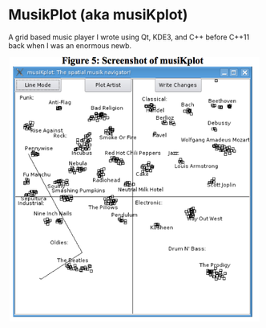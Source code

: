 # MusikPlot (aka musiKplot)
A grid based music player I wrote using Qt, KDE3, and C++ before C++11 back when I was an enormous newb.


<p align="center">
  <img alt="MusikPlot Screenshot" src="ScreenShot.png" width="500" />
</p>
